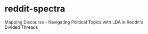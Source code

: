 # reddit-spectra
Mapping Discourse - Navigating Political Topics with LDA in Reddit's Divided Threads

